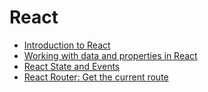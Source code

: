 # **React**

- [Introduction to React](React_1Intro.md#introduction-to-react)
- [Working with data and properties in React](React_2DataAndProperties.md#working-with-data-and-properties-in-react)
- [React State and Events](React_3StateAndEvents.md#react-state-and-events)
- [React Router: Get the current route](React_4GetRouteParameters.md#react-router-get-the-current-route)

